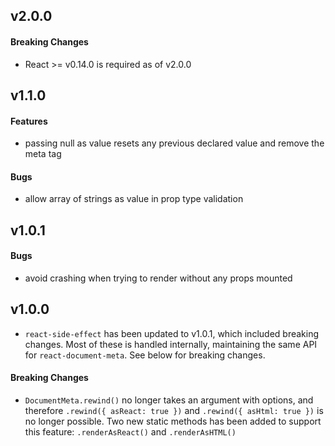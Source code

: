v2.0.0
--------------------

#### Breaking Changes
- React >= v0.14.0 is required as of v2.0.0


v1.1.0
--------------------

#### Features
- passing null as value resets any previous declared value and remove the meta tag

#### Bugs
- allow array of strings as value in prop type validation


v1.0.1
--------------------

#### Bugs
- avoid crashing when trying to render without any props mounted


v1.0.0
--------------------

- `react-side-effect` has been updated to v1.0.1, which included breaking changes. Most of these is handled internally, maintaining the same API for `react-document-meta`. See below for breaking changes.


#### Breaking Changes
- `DocumentMeta.rewind()` no longer takes an argument with options, and therefore `.rewind({ asReact: true })` and `.rewind({ asHtml: true })` is no longer possible. Two new static methods has been added to support this feature: `.renderAsReact()` and `.renderAsHTML()`

